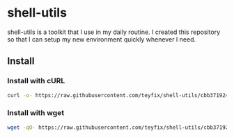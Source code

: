 # shell-utils

shell-utils is a toolkit that I use in my daily routine. I created this
repository so that I can setup my new environment quickly whenever I need.

## Install

### Install with cURL

```sh
curl -o- https://raw.githubusercontent.com/teyfix/shell-utils/cbb371924f947fd7dcecdb7bb9c2769f92368142/install.sh | bash
```

### Install with wget

```sh
wget -qO- https://raw.githubusercontent.com/teyfix/shell-utils/cbb371924f947fd7dcecdb7bb9c2769f92368142/install.sh | bash
```

